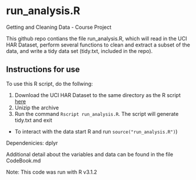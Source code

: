# run_analysis.R

Getting and Cleaning Data - Course Project

This github repo contians the file run_analysis.R, which will read in the UCI HAR Dataset,
perform several functions to clean and extract a subset of the data, and write a tidy data
set (tidy.txt, included in the repo).

## Instructions for use

To use this R script, do the follwing:  
1. Download the UCI HAR Dataset to the same directory as the R script [here](https://d396qusza40orc.cloudfront.net/getdata%2Fprojectfiles%2FUCI%20HAR%20Dataset.zip)  
2. Unizip the archive  
3. Run the command `Rscript run_analysis.R`. The script will generate tidy.txt and exit  
  * To interact with the data start R and run `source("run_analysis.R")`) 

Dependenicies: dplyr

Additional detail about the variables and data can be found in the file CodeBook.md

Note: This code was run with R v3.1.2
